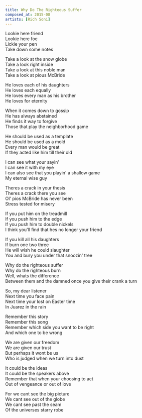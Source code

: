 ```yaml
---
title: Why Do The Righteous Suffer
composed_at: 2015-08
artists: [Rich Soni]
---
```


Lookie here friend  
Lookie here foe  
Lickie your pen  
Take down some notes  

Take a look at the snow globe  
Take a look right inside  
Take a look at this noble man  
Take a look at pious McBride  

He loves each of his daughters  
He loves each equally  
He loves every man as his brother  
He loves for eternity  

When it comes down to gossip  
He has always abstained  
He finds it way to forgive  
Those that play the neighborhood game  

He should be used as a template  
He should be used as a mold  
Every man would be great  
If they acted like him till their old  

I can see what your sayin'  
I can see it with my eye  
I can also see that you playin' a shallow game  
My eternal wise guy  

Theres a crack in your thesis  
Theres a crack there you see  
Ol' pios McBride has never been  
Stress tested for misery  

If you put him on the treadmill  
If you push him to the edge  
If you push him to double nickels  
I think you'll find that hes no longer your friend  

If you kill all his daughters  
If burn one two three  
He will wish he could slaughter  
You and bury you under that snoozin' tree  

Why do the righteous suffer  
Why do the righteous burn  
Well, whats the difference  
Between them and the damned once you give their crank a turn  

So, my dear listener  
Next time you face pain  
Next time your lost on Easter time  
In Juarez in the rain  

Remember this story  
Remember this song  
Remember which side you want to be right  
And which one to be wrong  

We are given our freedom  
We are given our trust  
But perhaps it wont be us  
Who is judged when we turn into dust  

It could be the ideas  
It could be the speakers above  
Remember that when your choosing to act  
Out of vengeance or out of love  

For we cant see the big picture  
We cant see out of the globe  
We cant see past the seam  
Of the universes starry robe  
